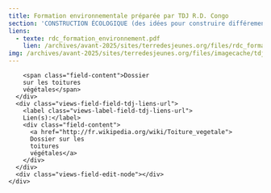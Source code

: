 ```yaml
---
title: Formation environnementale préparée par TDJ R.D. Congo
section: 'CONSTRUCTION ÉCOLOGIQUE (des idées pour construire différement)'
liens:
  - texte: rdc_formation_environnement.pdf
    lien: /archives/avant-2025/sites/terredesjeunes.org/files/rdc_formation_environnement_1.pdf
img: /archives/avant-2025/sites/terredesjeunes.org/files/imagecache/tdj_image_ressource/imagefield_default_images/Screen%20shot%202011-04-21%20at%2012.05.41%20PM.png
---
```

        <span class="field-content">Dossier
        sur les toitures
        végétales</span>
      </div>
      <div class="views-field-field-tdj-liens-url">
        <label class="views-label-field-tdj-liens-url">
        Lien(s):</label>
        <div class="field-content">
          <a href="http://fr.wikipedia.org/wiki/Toiture_vegetale">
          Dossier sur les
          toitures
          végétales</a>
        </div>
      </div>
      <div class="views-field-edit-node"></div>
    </div>
